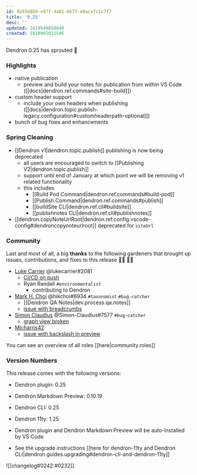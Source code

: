 ```yaml
---
id: 9293d889-e07f-4a01-b67f-e8aca7c1c7f7
title: '0.25'
desc: ''
updated: 1619549858849
created: 1610992021546
---
```

Dendron 0.25 has sprouted 🌱

### Highlights

- native publication 
  - preview and build your notes for publication from within VS Code ([[docs|dendron.ref.commands#site-build]])
- custom header support
  - include your own headers when publishing ([[docs|dendron.topic.publish-legacy.configuration#customheaderpath-optional]])
- bunch of bug fixes and enhancements

### Spring Cleaning

- [[Dendron v1|dendron.topic.publish]] publishing is now being deprecated
  - all users are encouraged to switch to [[Publishing V2|dendron.topic.publish]]
  - support until end of January at which point we will be removing v1 related functionality 
  - this includes
    - [[Build Pod Command|dendron.ref.commands#build-pod]]
    - [[Publish Command|dendron.ref.commands#publish]]
    - [[buildSite CLI|dendron.ref.cli#buildsite]]
    - [[publishnotes CLI|dendron.ref.cli#publishnotes]]
- [[dendron.copyNoteUrlRoot|dendron.ref.config.vscode-config#dendroncopynoteurlroot]] deprecated for `siteUrl`

### Community

Last and most of all, a big **thanks** to the following gardeners that brought up issues, contributions, and fixes to this release :man_farmer: :woman_farmer: 

- [Luke Carrier](https://github.com/LukeCarrier) @lukecarrier#2081
  - [CI/CD on push](https://github.com/dendronhq/dendron/pull/449)
  - Ryan Randall `#environmentalist`
    - contributing to Dendron
- [Mark H. Choi](https://github.com/hikchoi/cerebrarium) @hikchoi#8934 `#taxonomist` `#bug-catcher`
  - [[Dendron QA Notes|dev.process.qa.notes]]
  - [issue with breadcrumbs](https://github.com/dendronhq/dendron-11ty/issues/9)
- [Simon Claudius](https://github.com/Simon-Claudius) @Simon-Claudius#7577 `#bug-catcher`
  - [graph view broken](https://github.com/dendronhq/dendron/issues/452)
- [Micharris42](https://github.com/micharris42) 
  - [issue with backslash in preview](https://github.com/dendronhq/dendron/issues/450)

You can see an overview of all roles [[here|community.roles]]

### Version Numbers

This release comes with the following versions:

- Dendron plugin: 0.25

- Dendron Markdown Preview: 0.10.19

- Dendron CLI: 0.25

- Dendron 11ty: 1.25

- Dendron plugin and Dendron Markdown Preview will be auto-installed by VS Code

- See the upgrade instructions [[here for dendron-11ty and Dendron CLI|dendron.guides.upgrading#dendron-cli-and-dendron-11ty]]

![[changelog#0242:#0232]]

